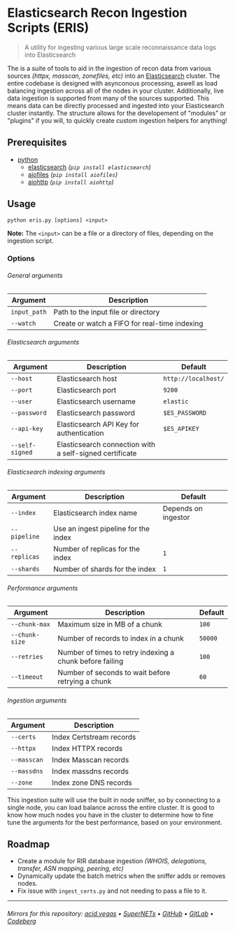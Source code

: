 # Elasticsearch Recon Ingestion Scripts (ERIS)
> A utility for ingesting various large scale reconnaissance data logs into Elasticsearch

The is a suite of tools to aid in the ingestion of recon data from various sources *(httpx, masscan, zonefiles, etc)* into an [Elasticsearch](https://www.elastic.co/elasticsearch) cluster. The entire codebase is designed with asynconous processing, aswell as load balancing ingestion across all of the nodes in your cluster. Additionally, live data ingestion is supported from many of the sources supported. This means data can be directly processed and ingested into your Elasticsearch cluster instantly. The structure allows for the developement of "modules" or "plugins" if you will, to quickly create custom ingestion helpers for anything!

## Prerequisites
- [python](https://www.python.org/)
    - [elasticsearch](https://pypi.org/project/elasticsearch/) *(`pip install elasticsearch`)*
    - [aiofiles](https://pypi.org/project/aiofiles) *(`pip install aiofiles`)*
    - [aiohttp](https://pypi.org/projects/aiohttp) *(`pip install aiohttp`)*

## Usage
```shell
python eris.py [options] <input>
```
**Note:** The `<input>` can be a file or a directory of files, depending on the ingestion script.

### Options
###### General arguments
| Argument     | Description                                   |
|--------------|-----------------------------------------------|
| `input_path` | Path to the input file or directory           |
| `--watch`    | Create or watch a FIFO for real-time indexing |

###### Elasticsearch arguments
| Argument        | Description                                             | Default             |
|-----------------|---------------------------------------------------------|---------------------|
| `--host`        | Elasticsearch host                                      | `http://localhost/` |
| `--port`        | Elasticsearch port                                      | `9200`              |
| `--user`        | Elasticsearch username                                  | `elastic`           |
| `--password`    | Elasticsearch password                                  | `$ES_PASSWORD`      |
| `--api-key`     | Elasticsearch API Key for authentication                | `$ES_APIKEY`        |
| `--self-signed` | Elasticsearch connection with a self-signed certificate |                     |

###### Elasticsearch indexing arguments
| Argument     | Description                          | Default             |
|--------------|--------------------------------------|---------------------|
| `--index`    | Elasticsearch index name             | Depends on ingestor |
| `--pipeline` | Use an ingest pipeline for the index |                     |
| `--replicas` | Number of replicas for the index     | `1`                 |
| `--shards`   | Number of shards for the index       | `1`                 |

###### Performance arguments
| Argument       | Description                                              | Default |
|----------------|----------------------------------------------------------|---------|
| `--chunk-max`  | Maximum size in MB of a chunk                            | `100`   |
| `--chunk-size` | Number of records to index in a chunk                    | `50000` |
| `--retries`    | Number of times to retry indexing a chunk before failing | `100`   |
| `--timeout`    | Number of seconds to wait before retrying a chunk        | `60`    |

###### Ingestion arguments
| Argument    | Description              |
|-------------|--------------------------|
| `--certs`   | Index Certstream records |
| `--httpx`   | Index HTTPX records      |
| `--masscan` | Index Masscan records    |
| `--massdns` | Index massdns records    |
| `--zone`    | Index zone DNS records   |

This ingestion suite will use the built in node sniffer, so by connecting to a single node, you can load balance across the entire cluster.
It is good to know how much nodes you have in the cluster to determine how to fine tune the arguments for the best performance, based on your environment.

## Roadmap
- Create a module for RIR database ingestion *(WHOIS, delegations, transfer, ASN mapping, peering, etc)*
- Dynamically update the batch metrics when the sniffer adds or removes nodes.
- Fix issue with `ingest_certs.py` and not needing to pass a file to it.

___

###### Mirrors for this repository: [acid.vegas](https://git.acid.vegas/eris) • [SuperNETs](https://git.supernets.org/acidvegas/eris) • [GitHub](https://github.com/acidvegas/eris) • [GitLab](https://gitlab.com/acidvegas/eris) • [Codeberg](https://codeberg.org/acidvegas/eris)
